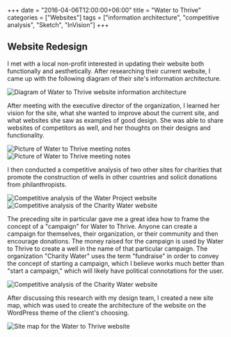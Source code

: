 +++
date = "2016-04-06T12:00:00+06:00"
title = "Water to Thrive"
categories = ["Websites"]
tags = ["information architecture", "competitive analysis", "Sketch", "InVision"]
+++
## Website Redesign

I met with a local non-profit interested in updating their website both functionally and aesthetically. After researching their current website, I came up with the following diagram of their site's information architecture.

![Diagram of Water to Thrive website information architecture](/img/watertothrive1.jpg "Water to Thrive Website Information Architecture")

After meeting with the executive director of the organization, I learned her vision for the site, what she wanted to improve about the current site, and what websites she saw as examples of good design. She was able to share websites of competitors as well, and her thoughts on their designs and functionality.

![Picture of Water to Thrive meeting notes](/img/watertothrive2.jpg "Water to Thrive Meeting Notes")
![Picture of Water to Thrive meeting notes](/img/watertothrive3.jpg "Water to Thrive Meeting Notes")

I then conducted a competitive analysis of two other sites for charities that promote the construction of wells in other countries and solicit donations from philanthropists.

![Competitive analysis of the Water Project website](/img/watertothrive4.png "Competitive Analysis of the Water Project Website")
![Competitive analysis of the Charity Water website](/img/watertothrive5.png "Competitive Analysis of the Charity Water Website")

The preceding site in particular gave me a great idea how to frame the concept of a "campaign" for Water to Thrive. Anyone can create a campaign for themselves, their organization, or their community and then encourage donations. The money raised for the campaign is used by Water to Thrive to create a well in the name of that particular campaign. The organization "Charity Water" uses the term "fundraise" in order to convey the concept of starting a campaign, which I believe works much better than "start a campaign," which will likely have political connotations for the user.

![Competitive analysis of the Charity Water website](/img/watertothrive6.jpg "Competitive Analysis of the Charity Water Website")

After discussing this research with my design team, I created a new site map, which was used to create the architecture of the website on the WordPress theme of the client's choosing.

![Site map for the Water to Thrive website](/img/watertothrive7.svg "Sitemap for the Water to Thrive Website")
